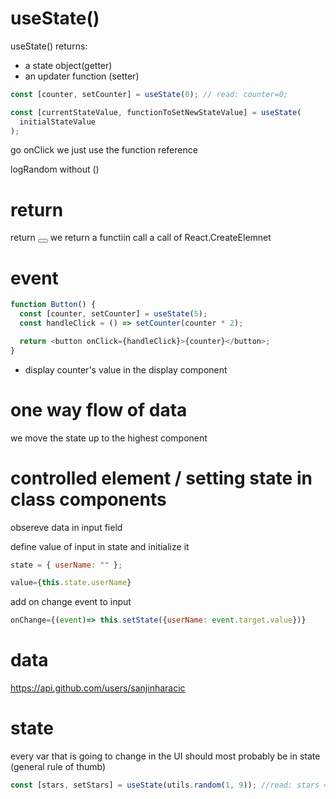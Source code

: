 # useState()

useState() returns:

- a state object(getter)
- an updater function (setter)

```js
const [counter, setCounter] = useState(0); // read: counter=0;

const [currentStateValue, functionToSetNewStateValue] = useState(
  initialStateValue
);
```

go onClick we just use the function reference

logRandom without ()

# return

return <button></button> we return a functiin call
a call of React.CreateElemnet

# event

```js
function Button() {
  const [counter, setCounter] = useState(5);
  const handleClick = () => setCounter(counter * 2);

  return <button onClick={handleClick}>{counter}</button>;
}
```

- display counter's value in the display component

# one way flow of data

we move the state up to the highest component

# controlled element / setting state in class components

obsereve data in input field

define value of input in state and initialize it

```js
state = { userName: "" };
```

```js
value={this.state.userName}
```

add on change event to input

```js
onChange={(event)=> this.setState({userName: event.target.value})}
```

# data

https://api.github.com/users/sanjinharacic

# state

every var that is going to change in the UI should most probably be in state (general rule of thumb)

```js
const [stars, setStars] = useState(utils.random(1, 9)); //read: stars = utils.random(1, 9)
```

